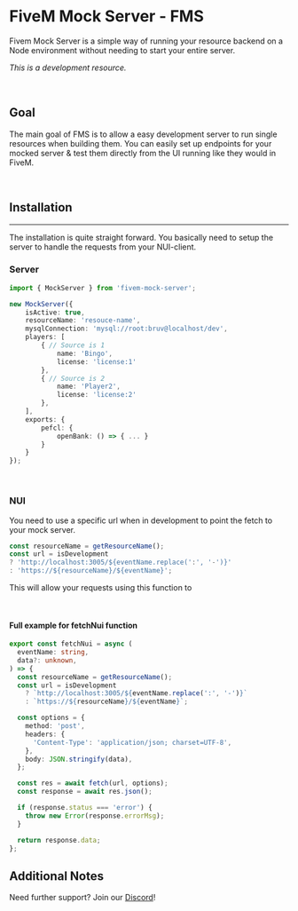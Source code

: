 # FiveM Mock Server - FMS

Fivem Mock Server is a simple way of running your resource backend on a Node environment without needing to start your entire server.

_This is a development resource._

<br />

## Goal

The main goal of FMS is to allow a easy development server to run single resources when building them. You can easily set up endpoints for your mocked server & test them directly from the UI running like they would in FiveM.

<br />

## Installation

---

The installation is quite straight forward. You basically need to setup the server to handle the requests from your NUI-client.

### Server

```Typescript
import { MockServer } from 'fivem-mock-server';

new MockServer({
    isActive: true,
    resourceName: 'resouce-name',
    mysqlConnection: 'mysql://root:bruv@localhost/dev',
    players: [
        { // Source is 1
            name: 'Bingo',
            license: 'license:1'
        },
        { // Source is 2
            name: 'Player2',
            license: 'license:2'
        },
    ],
    exports: {
        pefcl: {
            openBank: () => { ... }
        }
    }
});
```

<br />

### NUI

You need to use a specific url when in development to point the fetch to your mock server.

```Typescript
const resourceName = getResourceName();
const url = isDevelopment
? 'http://localhost:3005/${eventName.replace(':', '-')}'
: 'https://${resourceName}/${eventName}';
```

This will allow your requests using this function to 

<br />

#### Full example for fetchNui function 

```Typescript
export const fetchNui = async (
  eventName: string,
  data?: unknown,
) => {
  const resourceName = getResourceName();
  const url = isDevelopment
    ? `http://localhost:3005/${eventName.replace(':', '-')}`
    : `https://${resourceName}/${eventName}`;

  const options = {
    method: 'post',
    headers: {
      'Content-Type': 'application/json; charset=UTF-8',
    },
    body: JSON.stringify(data),
  };

  const res = await fetch(url, options);
  const response = await res.json();

  if (response.status === 'error') {
    throw new Error(response.errorMsg);
  }

  return response.data;
};
```

## Additional Notes

Need further support? Join our [Discord](https://discord.com/invite/HYwBjTbAY5)!
